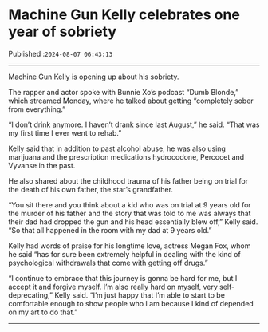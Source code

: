 # Machine Gun Kelly celebrates one year of sobriety

Published :`2024-08-07 06:43:13`

---

Machine Gun Kelly is opening up about his sobriety.

The rapper and actor spoke with Bunnie Xo’s podcast “Dumb Blonde,” which streamed Monday, where he talked about getting “completely sober from everything.”

“I don’t drink anymore. I haven’t drank since last August,” he said. “That was my first time I ever went to rehab.”

Kelly said that in addition to past alcohol abuse, he was also using marijuana and the prescription medications hydrocodone, Percocet and Vyvanse in the past.

He also shared about the childhood trauma of his father being on trial for the death of his own father, the star’s grandfather.

“You sit there and you think about a kid who was on trial at 9 years old for the murder of his father and the story that was told to me was always that their dad had dropped the gun and his head essentially blew off,” Kelly said. “So that all happened in the room with my dad at 9 years old.”

Kelly had words of praise for his longtime love, actress Megan Fox, whom he said “has for sure been extremely helpful in dealing with the kind of psychological withdrawals that come with getting off drugs.”

“I continue to embrace that this journey is gonna be hard for me, but I accept it and forgive myself. I’m also really hard on myself, very self-deprecating,” Kelly said. “I’m just happy that I’m able to start to be comfortable enough to show people who I am because I kind of depended on my art to do that.”

---

